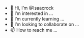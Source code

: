 - 👋 Hi, I’m @Isaacrock
- 👀 I’m interested in ...
- 🌱 I’m currently learning ...
- 💞️ I’m looking to collaborate on ...
- 📫 How to reach me ...

<!---
Isaacrock/Isaacrock is a ✨ special ✨ repository because its `README.md` (this file) appears on your GitHub profile.
You can click the Preview link to take a look at your changes.
--->
